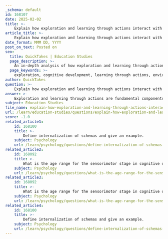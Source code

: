 ```yaml
---
_schema: default
id: 168107
date: 2025-02-02
title: >-
    Explain how exploration and learning through actions interact with the environment.
article_title: >-
    Explain how exploration and learning through actions interact with the environment.
date_format: MMM DD, YYYY
post_on_text: Posted on
seo:
  title: QuickTakes | Education Studies
  page_description: >-
    An in-depth analysis of how exploration and learning through actions interact with the environment during the sensorimotor stage of cognitive development as described by Jean Piaget.
  page_keywords: >-
    exploration, cognitive development, learning through actions, environment interaction, sensorimotor stage, Jean Piaget, active engagement, sensory input, motor actions, imitation, cognitive growth, mental representations, spatial relationships, cause-and-effect, cognitive schemas, play, problem-solving
author: QuickTakes
question: >-
    Explain how exploration and learning through actions interact with the environment.
answer: >-
    Exploration and learning through actions are fundamental components of cognitive development, particularly during the sensorimotor stage as described by Jean Piaget. This stage, which spans from birth to approximately two years of age, emphasizes the importance of interaction with the environment for cognitive growth. Here’s how exploration and learning through actions interact with the environment:\n\n1. **Active Engagement**: Children learn best when they are actively engaged with their surroundings. Through exploration—such as reaching, grasping, crawling, and walking—infants interact with various objects and stimuli in their environment. This hands-on engagement allows them to construct their own understanding of the world, as they learn about the properties of objects (e.g., texture, weight, size) and the relationships between them.\n\n2. **Sensory Input and Motor Actions**: Motor actions are responses to sensory input, and they play a crucial role in how infants explore their environment. For instance, when an infant reaches for a toy, they not only learn about the toy itself but also about spatial relationships and cause-and-effect dynamics. This interaction helps infants gather sensory information, which is essential for cognitive development.\n\n3. **Cognitive Organization**: As infants engage in goal-oriented actions, they begin to coordinate multiple actions to achieve specific outcomes. This reflects a higher level of cognitive organization, indicating that they are forming mental representations of their actions and understanding the effects those actions have on their environment. For example, an infant may learn that shaking a rattle produces sound, leading to further exploration of how different objects can create different effects.\n\n4. **Imitation and Learning**: During the sensorimotor stage, infants also begin to imitate actions they observe in others. This process of deferred imitation enhances their learning, as they expand their repertoire of behaviors by mimicking caregivers and peers. Imitation not only reinforces their understanding of actions but also fosters social connections and communication skills.\n\n5. **Exploration of Environment**: The act of exploring is crucial for cognitive development. Infants who actively manipulate their environment are more likely to gather diverse sensory input, which aids in the development of cognitive schemas. For instance, through repeated interactions with various objects, infants internalize their experiences and create mental representations that help them understand the world around them.\n\n6. **Facilitation of Cognitive Growth**: Environments rich in stimuli—such as those that encourage play, problem-solving, and social interaction—can significantly facilitate cognitive growth. These environments provide opportunities for infants to explore, experiment, and learn, potentially accelerating their progression through Piaget's stages of cognitive development.\n\nIn summary, exploration and learning through actions are deeply intertwined with environmental interaction. Motor actions enable infants to engage with their surroundings, gather sensory input, and develop cognitive schemas, ultimately leading to more sophisticated cognitive abilities as they grow. This active engagement is essential for their overall cognitive development and understanding of the world.
subject: Education Studies
file_name: explain-how-exploration-and-learning-through-actions-interact-with-the-environment.md
url: /learn/education-studies/questions/explain-how-exploration-and-learning-through-actions-interact-with-the-environment
score: -1.0
related_article1:
    id: 168100
    title: >-
        Define internalization of schemas and give an example.
    subject: Psychology
    url: /learn/psychology/questions/define-internalization-of-schemas-and-give-an-example
related_article2:
    id: 168092
    title: >-
        What is the age range for the sensorimotor stage in cognitive development?
    subject: Psychology
    url: /learn/psychology/questions/what-is-the-age-range-for-the-sensorimotor-stage-in-cognitive-development
related_article3:
    id: 168092
    title: >-
        What is the age range for the sensorimotor stage in cognitive development?
    subject: Psychology
    url: /learn/psychology/questions/what-is-the-age-range-for-the-sensorimotor-stage-in-cognitive-development
related_article4:
    id: 168100
    title: >-
        Define internalization of schemas and give an example.
    subject: Psychology
    url: /learn/psychology/questions/define-internalization-of-schemas-and-give-an-example
---
```


&nbsp;